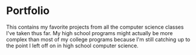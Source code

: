 # Portfolio
This contains my favorite projects from all the computer science classes I've taken thus far. My high school programs might actually be more complex than most of my college programs because I'm still catching up to the point I left off on in high school computer science.
